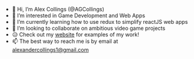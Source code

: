 - 👋 Hi, I’m Alex Collings (@AGCollings)
- 👀 I’m interested in Game Development and Web Apps
- 🌱 I’m currently learning how to use redux to simplify reactJS web apps
- 💞️ I’m looking to collaborate on ambitious video game projects
- 😥 Check out my [website](http://acollings.ca) for examples of my work!
- 📫 The best way to reach me is by email at alexandercollings1@gmail.com

<!---
AGCollings/AGCollings is a ✨ special ✨ repository because its `README.md` (this file) appears on your GitHub profile.
You can click the Preview link to take a look at your changes.
--->
